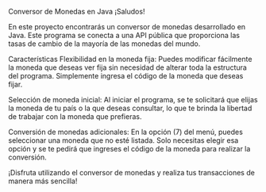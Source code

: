 Conversor de Monedas en Java
¡Saludos!

En este proyecto encontrarás un conversor de monedas desarrollado en Java. Este programa se conecta a una API pública que proporciona las tasas de cambio de la mayoría de las monedas del mundo.

Características
Flexibilidad en la moneda fija: Puedes modificar fácilmente la moneda que deseas ver fija sin necesidad de alterar toda la estructura del programa. Simplemente ingresa el código de la moneda que deseas fijar.

Selección de moneda inicial: Al iniciar el programa, se te solicitará que elijas la moneda de tu país o la que deseas consultar, lo que te brinda la libertad de trabajar con la moneda que prefieras.

Conversión de monedas adicionales: En la opción (7) del menú, puedes seleccionar una moneda que no esté listada. Solo necesitas elegir esa opción y se te pedirá que ingreses el código de la moneda para realizar la conversión.

¡Disfruta utilizando el conversor de monedas y realiza tus transacciones de manera más sencilla!



